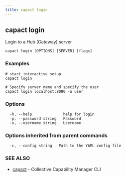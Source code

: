 ```yaml
---
title: capact login
---
```


## capact login

Login to a Hub (Gateway) server

```
capact login [OPTIONS] [SERVER] [flags]
```

### Examples

```
# start interactive setup
capact login

# Specify server name and specify the user
capact login localhost:8080 -u user

```

### Options

```
  -h, --help              help for login
  -p, --password string   Password
  -u, --username string   Username
```

### Options inherited from parent commands

```
  -c, --config string   Path to the YAML config file
```

### SEE ALSO

* [capact](capact.md)	 - Collective Capability Manager CLI

